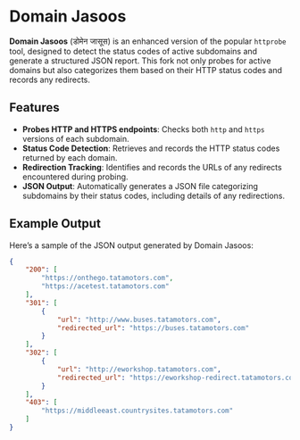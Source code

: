# Domain Jasoos

**Domain Jasoos** (डोमेन जासूस) is an enhanced version of the popular `httprobe` tool, designed to detect the status codes of active subdomains and generate a structured JSON report. This fork not only probes for active domains but also categorizes them based on their HTTP status codes and records any redirects.

## Features

- **Probes HTTP and HTTPS endpoints**: Checks both `http` and `https` versions of each subdomain.
- **Status Code Detection**: Retrieves and records the HTTP status codes returned by each domain.
- **Redirection Tracking**: Identifies and records the URLs of any redirects encountered during probing.
- **JSON Output**: Automatically generates a JSON file categorizing subdomains by their status codes, including details of any redirections.

## Example Output

Here’s a sample of the JSON output generated by Domain Jasoos:

```json
{
    "200": [
        "https://onthego.tatamotors.com",
        "https://acetest.tatamotors.com"
    ],
    "301": [
        {
            "url": "http://www.buses.tatamotors.com",
            "redirected_url": "https://buses.tatamotors.com"
        }
    ],
    "302": [
        {
            "url": "http://eworkshop.tatamotors.com",
            "redirected_url": "https://eworkshop-redirect.tatamotors.com"
        }
    ],
    "403": [
        "https://middleeast.countrysites.tatamotors.com"
    ]
}
